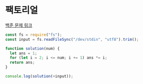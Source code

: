 # 팩토리얼

[백준 문제 링크](https://www.acmicpc.net/problem/10872)

```javascript
const fs = require("fs");
const input = fs.readFileSync("/dev/stdin", "utf8").trim();

function solution(num) {
  let ans = 1;
  for (let i = 2; i <= num; i += 1) ans *= i;
  return ans;
}

console.log(solution(+input));
```
